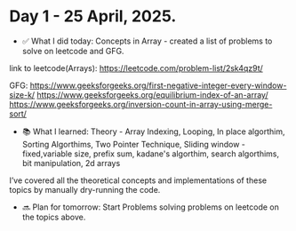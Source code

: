 # Day 1 - 25 April, 2025.


- ✅ What I did today: Concepts in Array - created a list of problems to solve on leetcode and GFG. 

link to leetcode(Arrays): https://leetcode.com/problem-list/2sk4qz9t/

GFG: https://www.geeksforgeeks.org/first-negative-integer-every-window-size-k/
     https://www.geeksforgeeks.org/equilibrium-index-of-an-array/
     https://www.geeksforgeeks.org/inversion-count-in-array-using-merge-sort/

- 📚 What I learned: Theory - Array Indexing, Looping, In place algorthim, Sorting Algorthims, Two Pointer Technique, Sliding window - fixed,variable size, prefix sum, kadane's algorthim, search algorthims, bit manipulation, 2d arrays

I’ve covered all the theoretical concepts and implementations of these topics by manually dry-running the code.

- 🔜 Plan for tomorrow: Start Problems solving problems on leetcode on the topics above. 
